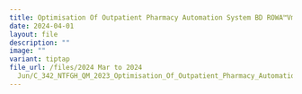 ```yaml
---
title: Optimisation Of Outpatient Pharmacy Automation System BD ROWA™Vmas
date: 2024-04-01
layout: file
description: ""
image: ""
variant: tiptap
file_url: /files/2024 Mar to 2024
  Jun/C_342_NTFGH_QM_2023_Optimisation_Of_Outpatient_Pharmacy_Automation_System_Bd_Rowa_Vmax.pdf
---
```


